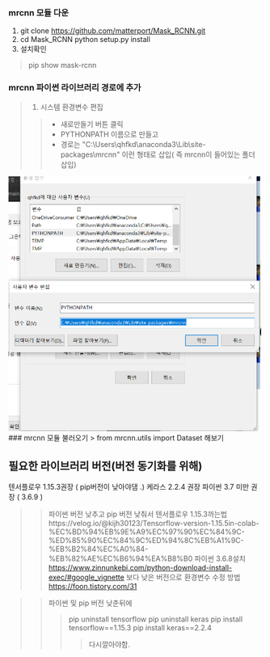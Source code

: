 ### mrcnn 모듈 다운
1. git clone https://github.com/matterport/Mask_RCNN.git
2. cd Mask_RCNN
python setup.py install
3. 설치확인
> pip show mask-rcnn
### mrcnn 파이썬 라이브러리 경로에 추가
> 1. 시스템 환경변수 편집
>> * 새로만들기 버튼 클릭
>> * PYTHONPATH 이름으로 만들고
>> * 경로는 "C:\Users\qhfkd\anaconda3\Lib\site-packages\mrcnn"
이런 형태로 삽입( 즉 mrcnn이 들어있는 폴더 삽입)
<img src ="./others/syspath.png" width = 500/>
### mrcnn 모듈 불러오기
> from mrcnn.utils import Dataset
해보기


## 필요한 라이브러리 버전(버전 동기화를 위해)
텐서플로우 1.15.3권장 ( pip버전이 낮아야댐 .)
케라스 2.2.4 권장
파이썬 3.7 미만 권장 ( 3.6.9 )
>>파이썬 버전 낮추고 pip 버전 낮춰서 텐서플로우 1.15.3까는법https://velog.io/@kijh30123/Tensorflow-version-1.15.5in-colab-%EC%BD%94%EB%9E%A9%EC%97%90%EC%84%9C-%ED%85%90%EC%84%9C%ED%94%8C%EB%A1%9C-%EB%B2%84%EC%A0%84-%EB%82%AE%EC%B6%94%EA%B8%B0
>>파이썬 3.6.8설치 https://www.zinnunkebi.com/python-download-install-exec/#google_vignette
>>보다 낮은 버전으로 환경변수 수정 방법 https://foon.tistory.com/31

>>파이썬 및 pip 버전 낮춘뒤에 
>>> pip uninstall tensorflow
>>> pip uninstall keras
>>> pip install tensorflow==1.15.3
>>> pip install keras==2.2.4
>>>>다시깔아야함.